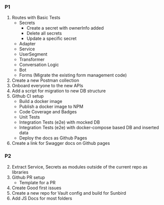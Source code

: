### P1

1. Routes with Basic Tests
   - Secrets
     - Create a secret with ownerInfo added
     - Delete all secrets
     - Update a specific secret
   - Adapter
   - Service
   - UserSegment
   - Transformer
   - Conversation Logic
   - Bot
   - Forms (Migrate the existing form management code)
2. Create a new Postman collection
3. Onboard everyone to the new APIs
4. Add a script for migration to new DB structure
5. Github CI setup
   - Build a docker image
   - Publish a docker image to NPM
   - Code Coverage and Badges
   - Unit Tests
   - Integration Tests (e2e) with mocked DB
   - Integration Tests (e2e) with docker-compose based DB and inserted data
   - Deploy the docs as Github Pages
6. Create a link for Swagger docs on Github pages

### P2

2. Extract Service, Secrets as modules outside of the current repo as libraries
1. Github PR setup
   - Template for a PR
1. Create Good first issues
1. Create a new repo for Vault config and build for Sunbird
1. Add JS Docs for most folders
